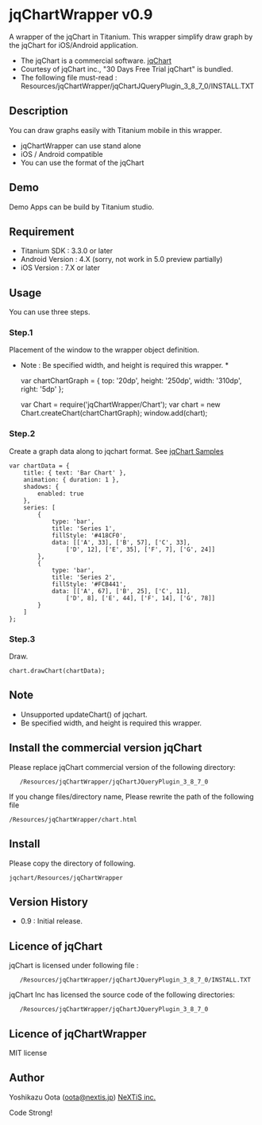 jqChartWrapper v0.9
====

A wrapper of the jqChart in Titanium.
This wrapper simplify draw graph by the jqChart for iOS/Android application.

- The jqChart is a commercial software.   [jqChart](http://www.jqchart.com/)   
- Courtesy of jqChart inc., "30 Days Free Trial jqChart" is bundled.     
- The following file must-read : Resources/jqChartWrapper/jqChartJQueryPlugin_3_8_7_0/INSTALL.TXT  


## Description
You can draw graphs easily with Titanium mobile in this wrapper.
- jqChartWrapper can use stand alone
- iOS / Android compatible
- You can use the format of the jqChart


## Demo
Demo Apps can be build by Titanium studio.

## Requirement
- Titanium SDK    : 3.3.0 or later
- Android Version : 4.X (sorry, not work in 5.0 preview partially)
- iOS Version     : 7.X or later

## Usage
You can use three steps.

### Step.1
Placement of the window to the wrapper object definition.
* Note : Be specified width, and height is required this wrapper. *

    var chartChartGraph = {
        top: '20dp',
        height: '250dp',
        width:  '310dp',
        right: '5dp'
    };

    var Chart = require('jqChartWrapper/Chart');
    var chart = new Chart.createChart(chartChartGraph);
    window.add(chart);

### Step.2
Create a graph data along to jqchart format.
See [jqChart Samples](http://www.jqchart.com/jquery/chart)

    var chartData = {
        title: { text: 'Bar Chart' },
        animation: { duration: 1 },
        shadows: {
            enabled: true
        },
        series: [
            {
                type: 'bar',
                title: 'Series 1',
                fillStyle: '#418CF0',
                data: [['A', 33], ['B', 57], ['C', 33],
                    ['D', 12], ['E', 35], ['F', 7], ['G', 24]]
            },
            {
                type: 'bar',
                title: 'Series 2',
                fillStyle: '#FCB441',
                data: [['A', 67], ['B', 25], ['C', 11],
                    ['D', 8], ['E', 44], ['F', 14], ['G', 78]]
            }
        ]
    };


### Step.3
Draw.

    chart.drawChart(chartData);

## Note
- Unsupported updateChart() of jqchart.
- Be specified width, and height is required this wrapper.


## Install the commercial version jqChart 
Please replace jqChart commercial version of the following directory:
      
       /Resources/jqChartWrapper/jqChartJQueryPlugin_3_8_7_0


If you change files/directory name, Please rewrite the path of the following file

    /Resources/jqChartWrapper/chart.html


## Install
Please copy the directory of following.

    jqchart/Resources/jqChartWrapper

## Version History
- 0.9 : Initial release. 


## Licence of jqChart
jqChart is licensed under following file :

       /Resources/jqChartWrapper/jqChartJQueryPlugin_3_8_7_0/INSTALL.TXT

jqChart Inc has licensed the source code of the following directories:

       /Resources/jqChartWrapper/jqChartJQueryPlugin_3_8_7_0



## Licence of jqChartWrapper
MIT license

## Author
Yoshikazu Oota (oota@nextis.jp)
[NeXTiS inc.](http://nextis.jp/)


Code Strong!
